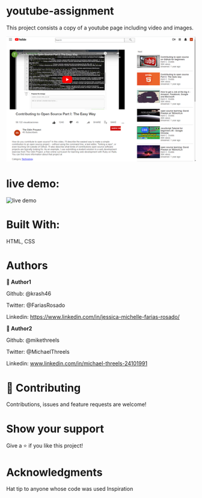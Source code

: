 # youtube-assignment

This project consists a copy of a youtube page including video and images.

![screenshot of webpage](/images/screenshot-website.png)


# live demo:

![live demo](https://mikethreels.github.io/Youtube-project/)

# Built With:

HTML, CSS



# Authors

**👤 Author1**

Github: @krash46

Twitter: @FariasRosado

Linkedin: https://www.linkedin.com/in/jessica-michelle-farias-rosado/


**👤 Author2**

Github: @mikethreels

Twitter: @MichaelThreels

Linkedin: www.linkedin.com/in/michael-threels-24101991


# 🤝 Contributing
Contributions, issues and feature requests are welcome!

# Show your support
Give a ⭐️ if you like this project!

# Acknowledgments
Hat tip to anyone whose code was used
Inspiration

